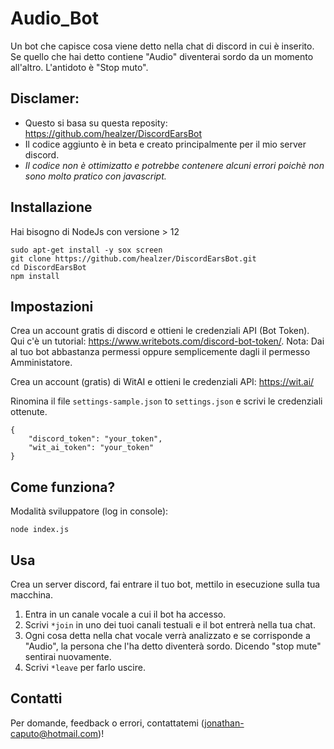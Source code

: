 # Audio_Bot
Un bot che capisce cosa viene detto nella chat di discord in cui è inserito. Se quello che hai detto contiene "Audio" diventerai sordo da un momento all'altro. L'antidoto è "Stop muto".

## Disclamer:
- Questo si basa su questa reposity: https://github.com/healzer/DiscordEarsBot
- Il codice aggiunto è in beta e creato principalmente per il mio server discord.
- *Il codice non è ottimizatto e potrebbe contenere alcuni errori poichè non sono molto pratico con javascript.*

## Installazione
Hai bisogno di NodeJs con versione > 12
```
sudo apt-get install -y sox screen
git clone https://github.com/healzer/DiscordEarsBot.git
cd DiscordEarsBot
npm install
```

## Impostazioni
Crea un account gratis di discord e ottieni le credenziali API (Bot Token). Qui c'è un tutorial: https://www.writebots.com/discord-bot-token/.
Nota: Dai al tuo bot abbastanza permessi oppure semplicemente dagli il permesso Amministatore.

Crea un account (gratis) di WitAI e ottieni le credenziali API: https://wit.ai/

Rinomina il file `settings-sample.json` to `settings.json` e scrivi le credenziali ottenute.
```
{
    "discord_token": "your_token",
    "wit_ai_token": "your_token"
}
```

## Come funziona?

Modalità sviluppatore (log in console):
```
node index.js
```

## Usa
Crea un server discord, fai entrare il tuo bot, mettilo in esecuzione sulla tua macchina.

1. Entra in un canale vocale a cui il bot ha accesso.
2. Scrivi `*join` in uno dei tuoi canali testuali e il bot entrerà nella tua chat.
3. Ogni cosa detta nella chat vocale verrà analizzato e se corrisponde a "Audio", la persona che l'ha detto diventerà sordo. Dicendo "stop mute" sentirai nuovamente.
4. Scrivi `*leave` per farlo uscire.

## Contatti
Per domande, feedback o errori, contattatemi (jonathan-caputo@hotmail.com)!
